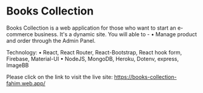 # Books Collection

Books Collection is a web application for those who want to start an e-commerce business. It's a dynamic site. You will able to -
• Manage product and order through the Admin Panel.

Technology:
• React, React Router, React-Bootstrap, React hook form, Firebase, Material-UI
• NodeJS, MongoDB, Heroku, Dotenv, express, ImageBB

Please click on the link to visit the live site: https://books-collection-fahim.web.app/
